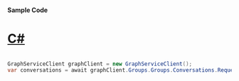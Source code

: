 #### Sample Code
# [C#](#tab/Csharp)

```C#

GraphServiceClient graphClient = new GraphServiceClient();
var conversations = await graphClient.Groups.Groups.Conversations.Request().GetAsync();

```